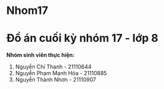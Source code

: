 # Nhom17
# Đồ án cuối kỳ nhóm 17 - lớp 8
**Nhóm sinh viên thực hiện:**
1. Nguyễn Chí Thanh - 21110644
2. Nguyễn Phạm Mạnh Hóa - 21110885
3. Nguyễn Thành Nhơn - 21110907
